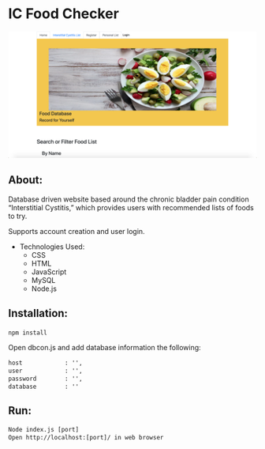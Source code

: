 # IC Food Checker

![IC Food Checker](https://github.com/patrickdicks/IC_Food_Checker/blob/master/IC_Food_Checker.png)

## About:
Database driven website based around the chronic bladder pain condition “Interstitial Cystitis,” which provides users with recommended lists of foods to try.

Supports account creation and user login. 

* Technologies Used:
  * CSS
  * HTML
  * JavaScript
  * MySQL
  * Node.js

## Installation:
```
npm install
```
Open dbcon.js and add database information the following:
```
host            : '',
user            : '',
password        : '',
database        : ''
```

## Run:
```
Node index.js [port]
Open http://localhost:[port]/ in web browser
```
